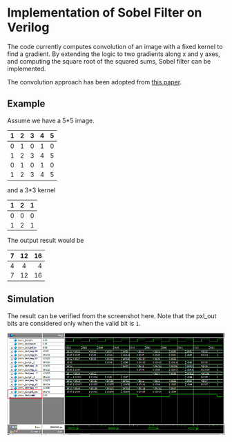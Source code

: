 # Implementation of Sobel Filter on Verilog

The code currently computes convolution of an image with a fixed kernel to find a gradient. By extending the logic to two gradients along x and y axes, and computing the square root of the squared sums, Sobel filter can be implemented.

The convolution approach has been adopted from [this paper](http://ieeexplore.ieee.org/document/5272559/).

## Example

Assume we have a 5*5 image.

| 1    |    2 |    3 |   4 |   5 |
| ------------- |:-------------:| -----:|:-------------:| -----:|
| 0    |    1 |    0 |   1 |   0 |
| 1    |    2 |    3 |   4 |   5 |
| 0    |    1 |    0 |   1 |   0 |
| 1    |    2 |    3 |   4 |   5 |

and a 3*3 kernel

| 1    |    2 |    1 |
| ------------- |:-------------:| -----:|
| 0    |    0 |    0 |
| 1    |    2 |    1 |

The output result would be

| 7    |    12 |    16 |
| ------------- |:-------------:| -----:|
| 4    |    4  |    4  |
| 7    |    12 |    16 |

## Simulation 

The result can be verified from the screenshot here. Note that the pxl_out bits are considered only when the valid bit is `1`.

![alt tag](Material/Simulation.png)
